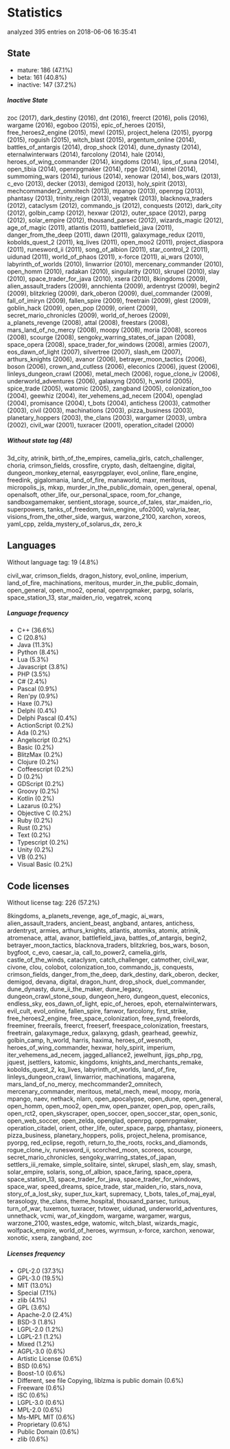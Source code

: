 [comment]: # (autogenerated content, do not edit)
# Statistics

analyzed 395 entries on 2018-06-06 16:35:41

## State

- mature: 186 (47.1%)
- beta: 161 (40.8%)
- inactive: 147 (37.2%)

##### Inactive State

zoc (2017), dark_destiny (2016), dnt (2016), freerct (2016), polis (2016), wargame (2016), egoboo (2015), epic_of_heroes (2015), free_heroes2_engine (2015), mewl (2015), project_helena (2015), pyorpg (2015), roguish (2015), witch_blast (2015), argentum_online (2014), battles_of_antargis (2014), drop_shock (2014), dune_dynasty (2014), eternalwinterwars (2014), farcolony (2014), hale (2014), heroes_of_wing_commander (2014), kingdoms (2014), lips_of_suna (2014), open_tibia (2014), openrpgmaker (2014), rpge (2014), sintel (2014), summoming_wars (2014), turious (2014), xenowar (2014), bos_wars (2013), c_evo (2013), decker (2013), demigod (2013), holy_spirit (2013), mechcommander2_omnitech (2013), mpango (2013), openrpg (2013), phantasy (2013), trinity_reign (2013), vegatrek (2013), blacknova_traders (2012), cataclysm (2012), commando_js (2012), conquests (2012), dark_city (2012), golbin_camp (2012), hexwar (2012), outer_space (2012), parpg (2012), solar_empire (2012), thousand_parsec (2012), wizards_magic (2012), age_of_magic (2011), atlantis (2011), battlefield_java (2011), danger_from_the_deep (2011), dawn (2011), galaxymage_redux (2011), kobolds_quest_2 (2011), kq_lives (2011), open_moo2 (2011), project_diaspora (2011), runesword_ii (2011), song_of_albion (2011), star_control_2 (2011), uidunad (2011), world_of_phaos (2011), x-force (2011), ai_wars (2010), labyrinth_of_worlds (2010), linwarrior (2010), mercenary_commander (2010), open_homm (2010), radakan (2010), singularity (2010), skrupel (2010), slay (2010), space_trader_for_java (2010), xsera (2010), 8kingdoms (2009), alien_assault_traders (2009), annchienta (2009), ardentryst (2009), begin2 (2009), blitzkrieg (2009), dark_oberon (2009), duel_commander (2009), fall_of_imiryn (2009), fallen_spire (2009), freetrain (2009), glest (2009), goblin_hack (2009), open_pop (2009), orient (2009), secret_mario_chronicles (2009), world_of_heroes (2009), a_planets_revenge (2008), attal (2008), freestars (2008), mars_land_of_no_mercy (2008), moopy (2008), moria (2008), scoreos (2008), scourge (2008), sengoky_warring_states_of_japan (2008), space_opera (2008), space_trader_for_windows (2008), armies (2007), eos_dawn_of_light (2007), silvertree (2007), slash_em (2007), arthurs_knights (2006), avanor (2006), betrayer_moon_tactics (2006), boson (2006), crown_and_cutless (2006), eleconics (2006), jquest (2006), linleys_dungeon_crawl (2006), metal_mech (2006), rogue_clone_iv (2006), underworld_adventures (2006), galaxyng (2005), h_world (2005), spice_trade (2005), watomic (2005), zangband (2005), colonization_too (2004), geewhiz (2004), iter_vehemens_ad_necem (2004), openglad (2004), promisance (2004), t_bots (2004), antichess (2003), catmother (2003), civil (2003), machinations (2003), pizza_business (2003), planetary_hoppers (2003), the_clans (2003), wargamer (2003), umbra (2002), civil_war (2001), tuxracer (2001), operation_citadel (2000)

##### Without state tag (48)

3d_city, atrinik, birth_of_the_empires, camelia_girls, catch_challenger, choria, crimson_fields, crossfire, crypto, dash, deltaengine, digital, dungeon_monkey_eternal, easyrpgplayer, evol_online, flare_engine, freedink, gigalomania, land_of_fire, manaworld, maxr, meritous, micropolis_js, mkxp, murder_in_the_public_domain, open_general, openal, openalsoft, other_life, our_personal_space, room_for_change, sandboxgamemaker, sentient_storage, source_of_tales, star_maiden_rio, superpowers, tanks_of_freedom, twin_engine, ufo2000, valyria_tear, visions_from_the_other_side, wargus, warzone_2100, xarchon, xoreos, yaml_cpp, zelda_mystery_of_solarus_dx, zero_k

## Languages

Without language tag: 19 (4.8%)

civil_war, crimson_fields, dragon_history, evol_online, imperium, land_of_fire, machinations, meritous, murder_in_the_public_domain, open_general, open_moo2, openal, openrpgmaker, parpg, solaris, space_station_13, star_maiden_rio, vegatrek, xconq

##### Language frequency

- C++ (36.6%)
- C (20.8%)
- Java (11.3%)
- Python (8.4%)
- Lua (5.3%)
- Javascript (3.8%)
- PHP (3.5%)
- C# (2.4%)
- Pascal (0.9%)
- Ren'py (0.9%)
- Haxe (0.7%)
- Delphi (0.4%)
- Delphi Pascal (0.4%)
- ActionScript (0.2%)
- Ada (0.2%)
- Angelscript (0.2%)
- Basic (0.2%)
- BlitzMax (0.2%)
- Clojure (0.2%)
- Coffeescript (0.2%)
- D (0.2%)
- GDScript (0.2%)
- Groovy (0.2%)
- Kotlin (0.2%)
- Lazarus (0.2%)
- Objective C (0.2%)
- Ruby (0.2%)
- Rust (0.2%)
- Text (0.2%)
- Typescript (0.2%)
- Unity (0.2%)
- VB (0.2%)
- Visual Basic (0.2%)

## Code licenses

Without license tag: 226 (57.2%)

8kingdoms, a_planets_revenge, age_of_magic, ai_wars, alien_assault_traders, ancient_beast, angband, antares, antichess, ardentryst, armies, arthurs_knights, atlantis, atomiks, atomix, atrinik, atromenace, attal, avanor, battlefield_java, battles_of_antargis, begin2, betrayer_moon_tactics, blacknova_traders, blitzkrieg, bos_wars, boson, bygfoot, c_evo, caesar_ia, call_to_power2, camelia_girls, castle_of_the_winds, cataclysm, catch_challenger, catmother, civil_war, civone, clou, colobot, colonization_too, commando_js, conquests, crimson_fields, danger_from_the_deep, dark_destiny, dark_oberon, decker, demigod, devana, digital, dragon_hunt, drop_shock, duel_commander, dune_dynasty, dune_ii_the_maker, dune_legacy, dungeon_crawl_stone_soup, dungeon_hero, dungeon_quest, eleconics, endless_sky, eos_dawn_of_light, epic_of_heroes, epoh, eternalwinterwars, evil_cult, evol_online, fallen_spire, fanwor, farcolony, first_strike, free_heroes2_engine, free_space_colonization, free_synd, freelords, freeminer, freerails, freerct, freeserf, freespace_colonization, freestars, freetrain, galaxymage_redux, galaxyng, gdash, gearhead, geewhiz, golbin_camp, h_world, harris, haxima, heroes_of_wesnoth, heroes_of_wing_commander, hexwar, holy_spirit, imperium, iter_vehemens_ad_necem, jagged_alliance2, jewelhunt, jigs_php_rpg, jquest, jsettlers, katomic, kingdoms, knights_and_merchants_remake, kobolds_quest_2, kq_lives, labyrinth_of_worlds, land_of_fire, linleys_dungeon_crawl, linwarrior, machinations, magarena, mars_land_of_no_mercy, mechcommander2_omnitech, mercenary_commander, meritous, metal_mech, mewl, moopy, moria, mpango, naev, nethack, nlarn, open_apocalypse, open_dune, open_general, open_homm, open_moo2, open_mw, open_panzer, open_pop, open_rails, open_rct2, open_skyscraper, open_soccer, open_soccer_star, open_sonic, open_web_soccer, open_zelda, openglad, openrpg, openrpgmaker, operation_citadel, orient, other_life, outer_space, parpg, phantasy, pioneers, pizza_business, planetary_hoppers, polis, project_helena, promisance, pyorpg, red_eclipse, regoth, return_to_the_roots, rocks_and_diamonds, rogue_clone_iv, runesword_ii, scorched_moon, scoreos, scourge, secret_mario_chronicles, sengoky_warring_states_of_japan, settlers_iii_remake, simple_solitaire, sintel, skrupel, slash_em, slay, smash, solar_empire, solaris, song_of_albion, space_faring, space_opera, space_station_13, space_trader_for_java, space_trader_for_windows, space_war, speed_dreams, spice_trade, star_maiden_rio, stars_nova, story_of_a_lost_sky, super_tux_kart, supremacy, t_bots, tales_of_maj_eyal, terasology, the_clans, theme_hospital, thousand_parsec, turious, turn_of_war, tuxemon, tuxracer, tvtower, uidunad, underworld_adventures, unnethack, vcmi, war_of_kingdom, wargame, wargamer, wargus, warzone_2100, wastes_edge, watomic, witch_blast, wizards_magic, wolfpack_empire, world_of_heroes, wyrmsun, x-force, xarchon, xenowar, xonotic, xsera, zangband, zoc

##### Licenses frequency

- GPL-2.0 (37.3%)
- GPL-3.0 (19.5%)
- MIT (13.0%)
- Special (7.1%)
- zlib (4.1%)
- GPL (3.6%)
- Apache-2.0 (2.4%)
- BSD-3 (1.8%)
- LGPL-2.0 (1.2%)
- LGPL-2.1 (1.2%)
- Mixed (1.2%)
- AGPL-3.0 (0.6%)
- Artistic License (0.6%)
- BSD (0.6%)
- Boost-1.0 (0.6%)
- Different, see file Copying, liblzma is public domain (0.6%)
- Freeware (0.6%)
- ISC (0.6%)
- LGPL-3.0 (0.6%)
- MPL-2.0 (0.6%)
- Ms-MPL MIT (0.6%)
- Proprietary (0.6%)
- Public Domain (0.6%)
- zlib  (0.6%)

